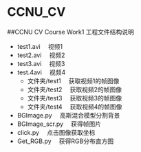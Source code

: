 # CCNU_CV
##CCNU CV Course Work1
工程文件结构说明  
+ test1.avi &emsp;视频1  
+ test2.avi &emsp;视频2   
+ test3.avi &emsp;视频3    
+ test.4avi &emsp;视频4  
    - 文件夹/test1  &emsp;获取视频1的帧图像  
    - 文件夹/test2  &emsp;获取视频2的帧图像  
    - 文件夹/test3  &emsp;获取视频3的帧图像  
    - 文件夹/test4  &emsp;获取视频4的帧图像  
+ BGImage.py  &emsp;高斯混合模型分割背景  
+ BGImage_scr.py  &emsp;获得帧图片  
+ click.py  &emsp;点击图像获取坐标  
+ Get_RGB.py  &emsp;获得RGB分布直方图  


